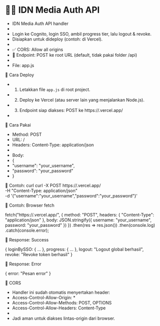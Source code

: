 # ⛓️‍💥 IDN Media Auth API


 * IDN Media Auth API handler
 *
 * Login ke Cognito, login SSO, ambil progress tier, lalu logout & revoke.
 * Disiapkan untuk dideploy (contoh: di Vercel).
 *
 * ✅ CORS: Allow all origins
 * 📄 Endpoint: POST ke root URL (default, tidak pakai folder /api)
 *
 * File: app.js



📌 Cara Deploy

 * 1. Letakkan file `app.js` di root project.
 * 2. Deploy ke Vercel (atau server lain yang menjalankan Node.js).
 * 3. Endpoint siap diakses: POST ke https://<your-project>.vercel.app/
 *


📌 Cara Pakai

 * Method: POST
 * URL: /
 * Headers: Content-Type: application/json
 *
 * Body:
 * {
 *   "username": "your_username",
 *   "password": "your_password"
 * }



📌 Contoh: curl
curl -X POST https://<your-project>.vercel.app/ \
  -H "Content-Type: application/json" \
  -d '{"username":"your_username","password":"your_password"}'


📌 Contoh: Browser fetch

fetch("https://<your-project>.vercel.app/", {
  method: "POST",
  headers: {
    "Content-Type": "application/json"
  },
  body: JSON.stringify({
    username: "your_username",
    password: "your_password"
  })
})
  .then(res => res.json())
  .then(console.log)
  .catch(console.error);



📌 Response: Success

{
  loginBySSO: { ... },
  progress: { ... },
  logout: "Logout global berhasil",
  revoke: "Revoke token berhasil"
}



📌 Response: Error

{
  error: "Pesan error"
}



📌 CORS

 * Handler ini sudah otomatis menyertakan header:
 * Access-Control-Allow-Origin: *
 * Access-Control-Allow-Methods: POST, OPTIONS
 * Access-Control-Allow-Headers: Content-Type
 *
 * Jadi aman untuk diakses lintas-origin dari browser.


